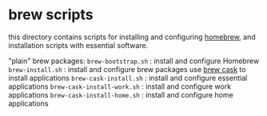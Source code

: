 brew scripts
==========

this directory contains scripts for installing and configuring [homebrew](http://brew.sh/), and installation scripts with essential software.

"plain" brew packages:
`brew-bootstrap.sh` : install and configure Homebrew
`brew-install.sh` : install and configure brew packages
use [brew cask](https://github.com/phinze/homebrew-cask) to install applications
`brew-cask-install.sh` : install and configure essential applications
`brew-cask-install-work.sh` : install and configure work applications
`brew-cask-install-home.sh` : install and configure home applications
